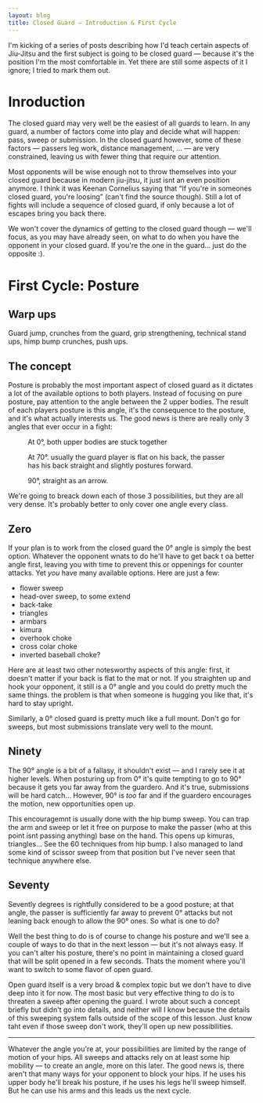 ```yaml
---
layout: blog
title: Closed Guard — Introduction & First Cycle
---
```

I'm kicking of a series of posts describing how I'd teach certain aspects of Jiu-Jitsu and the first subject is going to be closed guard — because it's the position I'm the most comfortable in. Yet there are still some aspects of it I ignore; I tried to mark them out.

# Inroduction

The closed guard may very well be the easiest of all guards to learn. In any guard, a number of factors come into play and decide what will happen: pass, sweep or submission. In the closed guard however, some of these factors — passers leg work, distance management, … — are very constrained, leaving us with fewer thing that require our attention.

Most opponents will be wise enough not to throw themselves into your closed guard because in modern jiu-jitsu, it just isnt an even position anymore. I think it was Keenan Cornelius saying that “If you're in someones closed guard, you're loosing” (can't find the source though). Still a lot of fights will include a sequence of closed guard, if only because a lot of escapes bring you back there.

We won't cover the dynamics of getting to the closed guard though — we'll focus, as you may have already seen, on what to do when you have the opponent in your closed guard. If you're the one in the guard… just do the opposite :).

# First Cycle: Posture

## Warp ups

Guard jump, crunches from the guard, grip strengthening, technical stand ups, himp bump crunches, push ups.

## The concept

Posture is probably the most important aspect of closed guard as it dictates a lot of the available options to both players. Instead of focusing on pure posture, pay attention to the angle between the 2 upper bodies. The result of each players posture is this angle, it's the consequence to the posture, and it's what actually interests us. The good news is there are really only 3 angles that ever occur in a fight:

<figure>
	<figcaption>
		At 0°, both upper bodies are stuck together
	</figcaption>
</figure>

<figure>
	<figcaption>
		At 70°. usually the guard player is flat on his back, the passer has his back straight and slightly postures forward.
	</figcaption>
</figure>

<figure>
	<figcaption>
		90°, straight as an arrow.
	</figcaption>
</figure>

We're going to breack down each of those 3 possibilities, but they are all very dense. It's probably better to only cover one angle every class.

## Zero

If your plan is to work from the closed guard the 0° angle is simply the best option. Whatever the opponent wnats to do he'll have to get back t oa better angle first, leaving you with time to prevent this or oppenings for counter attacks. Yet *you* have many available options. Here are just a few:

- flower sweep
- head-over sweep, to some extend
- back-take
- triangles
- armbars
- kimura
- overhook choke
- cross colar choke
- inverted baseball choke?

Here are at least two other notesworthy aspects of this angle: first, it doesn't matter if your back is flat to the mat or not. If you straighten up and hook your opponent, it still is a 0° angle and you could do pretty much the same things. the problem is that when someone is hugging you like that, it's hard to stay upright.

Similarly, a 0° closed guard is pretty much like a full mount. Don't go for sweeps, but most submissions translate very well to the mount.


## Ninety

The 90° angle is a bit of a fallasy, it shouldn't exist — and I rarely see it at higher levels. When posturing up from 0° it's quite tempting to go to 90° because it gets you far away from the guardero. And it's true, submissions will be hard catch… However, 90° is *too* far and if the guardero encourages the motion, new opportunities open up.

This encouragemnt is usually done with the hip bump sweep. You can trap the arm and sweep or let it free on purpose to make the passer (who at this point isnt passing anything) base on the hand. This opens up kimuras, triangles... See the 60 techniques from hip bump. I also managed to land some kind of scissor sweep from that position but I've never seen that technique anywhere else.


## Seventy

Sevently degrees is rightfully considered to be a good posture; at that angle, the passer is sufficiently far away to prevent 0° attacks but not leaning back enough to allow the 90° ones. So what is one to do?

Well the best thing to do is of course to change his posture and we'll see a couple of ways to do that in the next lesson — but it's not always easy. If you can't alter his posture, there's no point in maintaining a closed guard that will be split opened in a few seconds. Thats the moment where you'll want to switch to some flavor of open guard.

Open guard itself is a very broad & complex topic but we don't have to dive deep into it for now. The most basic but very effective thing to do is to threaten a sweep after opening the guard. I wrote about such a concept briefly but didn't go into details, and neither will I know because the details of this sweeping system falls outside of the scope of this lesson. Just know taht even if those sweep don't work, they'll open up new possibilities.

***

Whatever the angle you're at, your possibilities are limited by the range of motion of your hips. All sweeps and attacks rely on at least some hip mobility — to create an angle, more on this later. The good news is, there aren't that many ways for your opponent to block your hips. If he uses his upper body he'll break his posture, if he uses his legs he'll sweep himself. But he can use his arms and this leads us the next cycle.